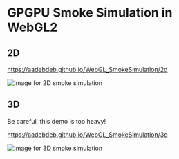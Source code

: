# GPGPU Smoke Simulation in WebGL2

## 2D

https://aadebdeb.github.io/WebGL_SmokeSimulation/2d

![image for 2D smoke simulation](https://user-images.githubusercontent.com/10070637/57664039-8ea27f80-7631-11e9-88fa-7fd1a7afe3ed.gif)

## 3D

Be careful, this demo is too heavy!

https://aadebdeb.github.io/WebGL_SmokeSimulation/3d

![image for 3D smoke simulation](https://user-images.githubusercontent.com/10070637/57664040-906c4300-7631-11e9-8488-818238fb4c06.gif)